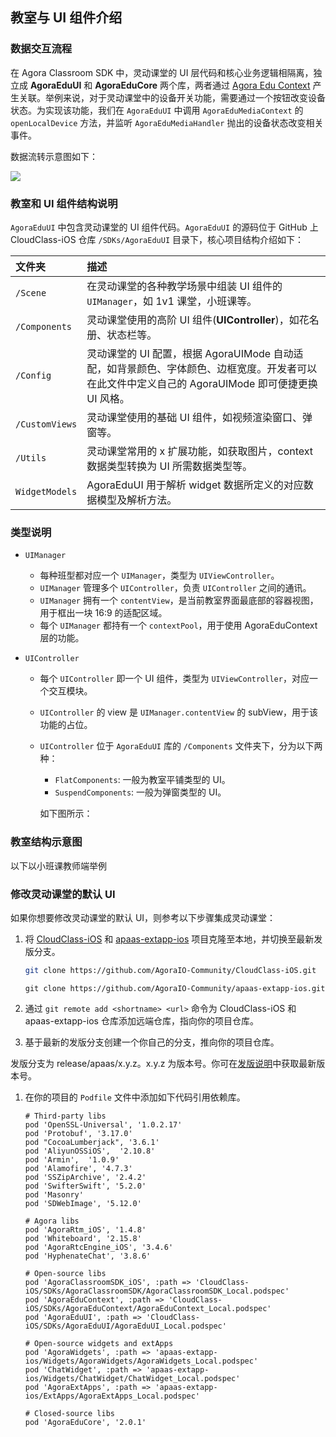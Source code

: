 ## 教室与 UI 组件介绍

### 数据交互流程

在 Agora Classroom SDK 中，灵动课堂的 UI 层代码和核心业务逻辑相隔离，独立成 **AgoraEduUI** 和 **AgoraEduCore** 两个库，两者通过 [Agora Edu Context](/cn/agora-class/API%20Reference/edu_context_swift/API/edu_context_api_overview.html) 产生关联。举例来说，对于灵动课堂中的设备开关功能，需要通过一个按钮改变设备状态。为实现该功能，我们在 `AgoraEduUI` 中调用 `AgoraEduMediaContext` 的 `openLocalDevice` 方法，并监听 `AgoraEduMediaHandler` 抛出的设备状态改变相关事件。

数据流转示意图如下：

![](https://web-cdn.agora.io/docs-files/1650273644082)

### 教室和 UI 组件结构说明

`AgoraEduUI` 中包含灵动课堂的 UI 组件代码。`AgoraEduUI` 的源码位于 GitHub 上 CloudClass-iOS 仓库 `/SDKs/AgoraEduUI` 目录下，核心项目结构介绍如下：

| 文件夹         | 描述                                                                                                                                             |
| :------------- | :----------------------------------------------------------------------------------------------------------------------------------------------- |
| `/Scene`       | 在灵动课堂的各种教学场景中组装 UI 组件的 `UIManager`，如 1v1 课堂，小班课等。                                                                    |
| `/Components`  | 灵动课堂使用的高阶 UI 组件(**UIController**)，如花名册、状态栏等。                                                                               |
| `/Config`      | 灵动课堂的 UI 配置，根据 AgoraUIMode 自动适配，如背景颜色、字体颜色、边框宽度。开发者可以在此文件中定义自己的 AgoraUIMode 即可便捷更换 UI 风格。 |
| `/CustomViews` | 灵动课堂使用的基础 UI 组件，如视频渲染窗口、弹窗等。                                                                                             |
| `/Utils`       | 灵动课堂常用的 x 扩展功能，如获取图片，context 数据类型转换为 UI 所需数据类型等。                                                                |
| `WidgetModels` | AgoraEduUI 用于解析 widget 数据所定义的对应数据模型及解析方法。                                                                                  |

### 类型说明

-   `UIManager`

    -   每种班型都对应一个 `UIManager`，类型为 `UIViewController`。
    -   `UIManager` 管理多个 `UIController`，负责 `UIController` 之间的通讯。
    -   `UIManager` 拥有一个 `contentView`，是当前教室界面最底部的容器视图，用于框出一块 16:9 的适配区域。
    -   每个 `UIManager` 都持有一个 `contextPool`，用于使用 AgoraEduContext 层的功能。

-   `UIController`

    -   每个 `UIController` 即一个 UI 组件，类型为 `UIViewController`，对应一个交互模块。

    -   `UIController` 的 view 是 `UIManager.contentView` 的 subView，用于该功能的占位。

    -   `UIController` 位于 `AgoraEduUI` 库的 `/Components` 文件夹下，分为以下两种：

        -   `FlatComponents`: 一般为教室平铺类型的 UI。
        -   `SuspendComponents`: 一般为弹窗类型的 UI。

        如下图所示：

### 教室结构示意图

以下以小班课教师端举例

### 修改灵动课堂的默认 UI

如果你想要修改灵动课堂的默认 UI，则参考以下步骤集成灵动课堂：

1. 将 [CloudClass-iOS](https://github.com/AgoraIO-Community/CloudClass-iOS) 和 [apaas-extapp-ios](https://github.com/AgoraIO-Community/apaas-extapp-ios) 项目克隆至本地，并切换至最新发版分支。

    ```bash
    git clone https://github.com/AgoraIO-Community/CloudClass-iOS.git
    ```

    ```
    git clone https://github.com/AgoraIO-Community/apaas-extapp-ios.git
    ```

2. 通过 `git remote add <shortname> <url>` 命令为 CloudClass-iOS 和 apaas-extapp-ios 仓库添加远端仓库，指向你的项目仓库。

3. 基于最新的发版分支创建一个你自己的分支，推向你的项目仓库。

<div class="alert info">发版分支为 release/apaas/x.y.z。x.y.z 为版本号。你可在<a href="/cn/agora-class/release_agora_class_ios?platform=iOS">发版说明</a>中获取最新版本号。</div>

1. 在你的项目的 `Podfile` 文件中添加如下代码引用依赖库。

    ```
    # Third-party libs
    pod 'OpenSSL-Universal', '1.0.2.17'
    pod 'Protobuf', '3.17.0'
    pod "CocoaLumberjack", '3.6.1'
    pod 'AliyunOSSiOS',  '2.10.8'
    pod 'Armin',  '1.0.9'
    pod 'Alamofire', '4.7.3'
    pod 'SSZipArchive', '2.4.2'
    pod 'SwifterSwift', '5.2.0'
    pod 'Masonry'
    pod 'SDWebImage', '5.12.0'

    # Agora libs
    pod 'AgoraRtm_iOS', '1.4.8'
    pod 'Whiteboard', '2.15.8'
    pod 'AgoraRtcEngine_iOS', '3.4.6'
    pod 'HyphenateChat', '3.8.6'

    # Open-source libs
    pod 'AgoraClassroomSDK_iOS', :path => 'CloudClass-iOS/SDKs/AgoraClassroomSDK/AgoraClassroomSDK_Local.podspec'
    pod 'AgoraEduContext', :path => 'CloudClass-iOS/SDKs/AgoraEduContext/AgoraEduContext_Local.podspec'
    pod 'AgoraEduUI', :path => 'CloudClass-iOS/SDKs/AgoraEduUI/AgoraEduUI_Local.podspec'

    # Open-source widgets and extApps
    pod 'AgoraWidgets', :path => 'apaas-extapp-ios/Widgets/AgoraWidgets/AgoraWidgets_Local.podspec'
    pod 'ChatWidget', :path => 'apaas-extapp-ios/Widgets/ChatWidget/ChatWidget_Local.podspec'
    pod 'AgoraExtApps', :path => 'apaas-extapp-ios/ExtApps/AgoraExtApps_Local.podspec'

    # Closed-source libs
    pod 'AgoraEduCore', '2.0.1'
    ```
